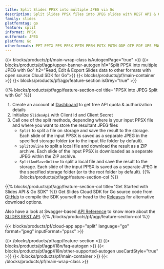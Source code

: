 ```yaml
---
title: Split Slides PPSX into multiple JPEG via Go
description: Split Slides PPSX files into JPEG slides with REST API & Open Source Go SDK
family: slides
platformtag: go
feature: split
informat: PPSX
outformat: JPEG
platform: Go
otherformats: PPT PPTX PPS PPSX PPTM PPSM POTX POTM ODP OTP PDF XPS PNG BMP TIFF SVG HTML5 MD GIF XAML
---
```


{{< blocks/products/pf/main-wrap-class isAutogenPage="true" >}}
{{< blocks/products/pf/agp/upper-banner-autogen h1="Split PPSX into multiple JPEG with Go" h2="Read, Edit & Export Slides data to other formats with open source Cloud SDK for Go">}}
{{< blocks/products/pf/main-container >}}
{{< blocks/products/pf/agp/feature-section isGrey="true" >}}

{{% blocks/products/pf/agp/feature-section-col title="PPSX into JPEG Split with Go" %}}
1. Create an account at <a href="https://dashboard.aspose.cloud/">Dashboard</a> to get free API quota & authorization details
1. Initialize ```SlidesApi``` with Client Id and Client Secret
1. Call one of the split methods, depending where is your input PPSX file and where you want to store the resultant JPEG files
    - ```Split``` to split a file on storage and save the result to the storage. Each slide of the input PPSX is saved as a separate JPEG in the specified storage folder (or to the input file folder by default).
    - ```SplitOnline``` to split a local file and download the result as a ZIP archive. Each slide of the input PPSX is downloaded as a separate JPEG within the ZIP archive.
    - ```SplitAndSaveOnline``` to split a local file and save the result to the storage. Each slide of the input PPSX is saved as a separate JPEG in the specified storage folder (or to the root folder by default).
{{% /blocks/products/pf/agp/feature-section-col %}}

{{% blocks/products/pf/agp/feature-section-col title="Get Started with Slides API & Go SDK" %}}
Get Slides Cloud SDK for Go source code from [GitHub](https://github.com/aspose-slides-cloud/aspose-slides-cloud-go) to compile the SDK yourself or head to the [Releases](https://releases.aspose.cloud/) for alternative download options. 

Also have a look at Swagger-based [API Reference](https://apireference.aspose.cloud/slides/) to know more about the [SLIDES REST API](https://products.aspose.cloud/slides/curl/).
{{% /blocks/products/pf/agp/feature-section-col %}}

{{< blocks/products/pf/cloud-app app="split" language="go" format="jpeg" inputFormat="ppsx" >}}

{{< /blocks/products/pf/agp/feature-section >}}
{{< blocks/products/pf/agp/i18n/faq-autogen >}}
{{< blocks/products/pf/agp/i18n/other-supported-autogen useCardStyle="true" >}}
{{< /blocks/products/pf/main-container >}}
{{< /blocks/products/pf/main-wrap-class >}}